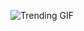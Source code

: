 ![Trending GIF](https://media0.giphy.com/media/v1.Y2lkPThiYjIxNzcyaXZqNnlnMGdxZ2U0MWRiZnI0NnYwd3N2MWZ3OGowOWt2d2Y5andicyZlcD12MV9naWZzX3NlYXJjaCZjdD1n/fryY00CO4xCz4uJuDQ/giphy.gif)
